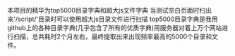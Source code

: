 本项目的精华为top5000目录字典和超大js文件字典
当测试空白页面时扫出来'/script/'目录时可以使用超大js目录文件进行扫描
top5000目录字典是我用github上的各种目录字典(几乎包含了所有的优质字典)用服务器对着上万个网站进行扫描，总共耗时2个月左右，最终提取出来出现频率最高的5000个目录和文件。
